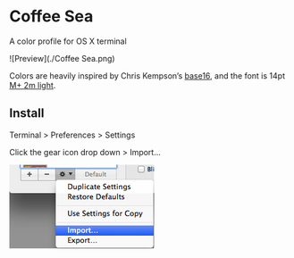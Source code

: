 # Coffee Sea
A color profile for OS X terminal

![Preview](./Coffee Sea.png)

Colors are heavily inspired by Chris Kempson’s [base16](https://github.com/chriskempson/base16), and the font is 14pt [M+ 2m light](http://mplus-fonts.sourceforge.jp/mplus-outline-fonts/index-en.html).

## Install

Terminal > Preferences > Settings

Click the gear icon drop down > Import...

![Install](./install.png)
